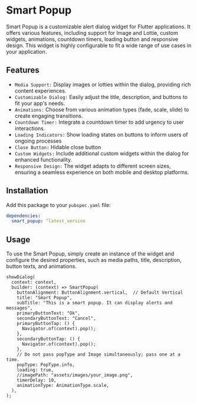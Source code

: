 # Smart Popup

Smart Popup is a customizable alert dialog widget for Flutter applications. It offers various features, including support for Image and Lottie, custom widgets, animations, countdown timers, loading button and responsive design. This widget is highly configurable to fit a wide range of use cases in your application.

## Features

- `Media Support:` Display images or lotties within the dialog, providing rich content experiences.
- `Customizable Dialog:` Easily adjust the title, description, and buttons to fit your app's needs.
- `Animations:` Choose from various animation types (fade, scale, slide) to create engaging transitions.
- `Countdown Timer:` Integrate a countdown timer to add urgency to user interactions.
- `Loading Indicators:` Show loading states on buttons to inform users of ongoing processes
- `Close Button:` Hidable close button
- `Custom Widgets:` Include additional custom widgets within the dialog for enhanced functionality.
- `Responsive Design:` The widget adapts to different screen sizes, ensuring a seamless experience on both mobile and desktop platforms.

<!-- ## Examples -->

<!-- ![main 1](https://github.com/user-attachments/assets/29d22597-c8b4-4e06-bc3e-fe9a26bcbb2a)
![main 2](https://github.com/user-attachments/assets/f0f68d86-9f20-4baf-b799-820c4302fc0f)
![main 3](https://github.com/user-attachments/assets/9cdf89d3-e69d-4ba7-89d2-fe3ea4d08a7c)
![main 4](https://github.com/user-attachments/assets/35278189-5b87-4e0f-bb60-47a7fe79e39f) -->


## Installation

Add this package to your `pubspec.yaml` file:

```yaml
dependencies:
  smart_popup: ^latest_version
```

## Usage

To use the Smart Popup, simply create an instance of the widget and configure the desired properties, such as media paths, title, description, button texts, and animations.

```
showDialog(
  context: context,
  builder: (context) => SmartPopup(
    buttonAlignment: ButtonAlignment.vertical,  // Default Vertical 
    title: "Smart Popup",
    subTitle: "This is a smart popup. It can display alerts and messages",
    primaryButtonText: "Ok",
    secondaryButtonText: "Cancel",
    primaryButtonTap: () {
      Navigator.of(context).pop();
    },
    secondaryButtonTap: () {
      Navigator.of(context).pop();
    },
    // Do not pass popType and Image simultaneously; pass one at a time.
    popType: PopType.info,
    loading: true,
    //imagePath: "assets/images/your_image.png",
    timerDelay: 10,
    animationType: AnimationType.scale,
  ),
);

```

